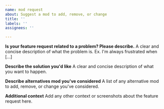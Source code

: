```yaml
---
name: mod request
about: Suggest a mod to add, remove, or change
title: ''
labels: ''
assignees: ''

---
```


**Is your feature request related to a problem? Please describe.**
A clear and concise description of what the problem is. Ex. I'm always frustrated when [...]

**Describe the solution you'd like**
A clear and concise description of what you want to happen.

**Describe alternatives mod you've considered**
A list of any alternative mod to add, remove, or change you've considered.

**Additional context**
Add any other context or screenshots about the feature request here.
